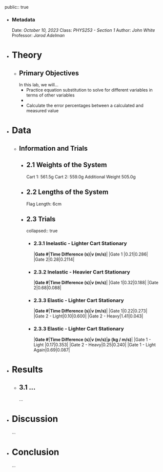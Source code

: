 public:: true

- ### Metadata
  Date: *October 10, 2023*
  Class: *PHYS253 - Section 1*
  Author: *John White*
  Professor: *Jarod Adelman*
- # Theory
	- ## Primary Objectives
	  In this lab, we will...
	  * Practice equation substitution to solve for different variables in terms of other variables
	  * 
	  * Calculate the error percentages between a calculated and measured value
- # Data
	- ## Information and Trials
		- ## 2.1 Weights of the System
		  Cart 1: 561.5g
		  Cart 2: 559.0g
		  Additional Weight 505.0g
		- ## 2.2 Lengths of the System
		  Flag Length: 6cm
		- ## 2.3 Trials
		  collapsed:: true
			- ### 2.3.1 Inelastic - Lighter Cart Stationary
			  |**Gate #**|**Time Difference (s)**|**v (m/s)**|
			  |Gate 1 |0.21|0.286|
			  |Gate 2|0.28|0.2114|
			- ### 2.3.2 Inelastic - Heavier Cart Stationary
			  |**Gate #**|**Time Difference (s)**|**v (m/s)**|
			  |Gate 1|0.32|0.188|
			  |Gate 2|0.68|0.088|
			- ### 2.3.3 Elastic - Lighter Cart Stationary
			  |**Gate #**|**Time Difference (s)**|**v (m/s)**|
			  |Gate 1|0.22|0.273|
			  |Gate 2 - Light|0.10|0.600|
			  |Gate 2 - Heavy|1.41|0.043|
			- ### 2.3.3 Elastic - Lighter Cart Stationary
			  |**Gate #**|**Time Difference (s)**|**v (m/s)**|**p (kg / m/s)**|
			  |Gate 1 - Light |0.17|0.353|
			  |Gate 2 - Heavy|0.25|0.240|
			  |Gate 1 - Light Again|0.69|0.087|
- # Results
	- ## 3.1 ...
	  ...
- # Discussion
  ...
- # Conclusion
  ...
